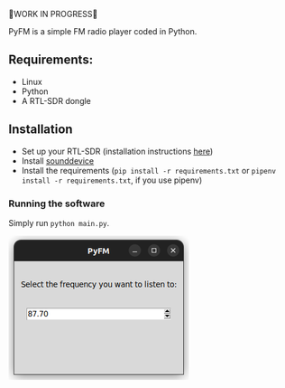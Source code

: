:construction:WORK IN PROGRESS:construction:


PyFM is a simple FM radio player coded in Python.

## Requirements:
- Linux
- Python
- A RTL-SDR dongle

## Installation
- Set up your RTL-SDR (installation instructions [here](https://pysdr.org/content/rtlsdr.html))
- Install [sounddevice](https://python-sounddevice.readthedocs.io/en)
- Install the requirements (`pip install -r requirements.txt` or `pipenv install -r requirements.txt`, if you use pipenv)

### Running the software
Simply run `python main.py`.


![screenshot](img/screenshot.png)
